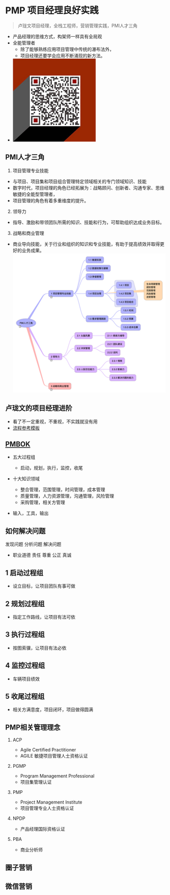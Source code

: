 # PMP 项目经理良好实践
> 卢珑文项目经理，全栈工程师，营销管理实践，PMI人才三角
* 产品经理的思维方式，构架师一样具有全局观
* 全能管理者
  * 除了能够熟练应用项目管理中传统的瀑布法外，
  * 项目经理还要学会应用不断涌现的新方法。
* ![PMP卢珑文](pmp-lulongwen.jpg)


## PMI人才三角
1. 项目管理专业技能
  * 与项目、项目集和项目组合管理特定领域相关的专门领域知识、技能
  * 数字时代，项目经理的角色已经拓展为：战略顾问、创新者、沟通专家、思维敏捷的全能型管理者，
  * 项目管理的角色有着多重维度的提升。
2. 领导力
  * 指导、激励和带领团队所需的知识、技能和行为，可帮助组织达成业务目标。
3. 战略和商业管理
  * 商业导向技能，关于行业和组织的知识和专业技能，有助于提高绩效并取得更好的业务成果。
![PMI人才三角](PMI人才三角.jpg)



## 卢珑文的项目经理进阶
* 看了不一定重视，不重视，不实践就没有用
* [流程参考模板](http://www.sohu.com/a/215215675_642761)


## [PMBOK](PMBOK/PMP.md)
* 五大过程组
  * 启动，规划，执行，监控，收尾

* 十大知识领域
  * 整合管理，范围管理，时间管理，成本管理
  * 质量管理，人力资源管理，沟通管理，风险管理
  * 采购管理，相关方管理

* 输入，工具，输出


## 如何解决问题
发现问题
分析问题
解决问题

* 职业道德
  责任
  尊重
  公正
  真诚



## 1 启动过程组
* 设立目标，让项目团队有事可做


## 2 规划过程组
* 指定工作路线，让项目有法可依


## 3 执行过程组
* 按图索骥，让项目有法必依

## 4 监控过程组
* 车辆项目绩效

## 5 收尾过程组
* 相关方满意度，项目闭环，项目做得圆满



## PMP相关管理理念
1. ACP
	* Agile Certified Practitioner
	* AGILE 敏捷项目管理人士资格认证

2. PGMP
	* Program Management Professional
	* 项目集管理认证

3. PMP
	* Project Management Institute
	* 项目管理专业人士资格认证


4. NPDP
	* 产品经理国际资格认证

5. PBA 
	* 商业分析师 



## 圈子营销



## 微信营销
